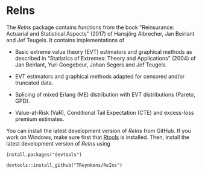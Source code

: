 <!-- README.md is generated from README.Rmd. Please edit that file -->
ReIns
=====

The *ReIns* package contains functions from the book "Reinsurance: Actuarial and Statistical Aspects" (2017) of Hansjörg Albrecher, Jan Beirlant and Jef Teugels. It contains implementations of

-   Basic extreme value theory (EVT) estimators and graphical methods as described in "Statistics of Extremes: Theory and Applications" (2004) of Jan Beirlant, Yuri Goegebeur, Johan Segers and Jef Teugels.

-   EVT estimators and graphical methods adapted for censored and/or truncated data.

-   Splicing of mixed Erlang (ME) distribution with EVT distributions (Pareto, GPD).

-   Value-at-Risk (VaR), Conditional Tail Expectation (CTE) and excess-loss premium estimates.

You can install the latest development version of *ReIns* from GitHub. If you work on Windows, make sure first that [Rtools](https://cran.r-project.org/bin/windows/Rtools/) is installed. Then, install the latest development version of *ReIns* using

    install.packages("devtools")

    devtools::install_github("TReynkens/ReIns")
